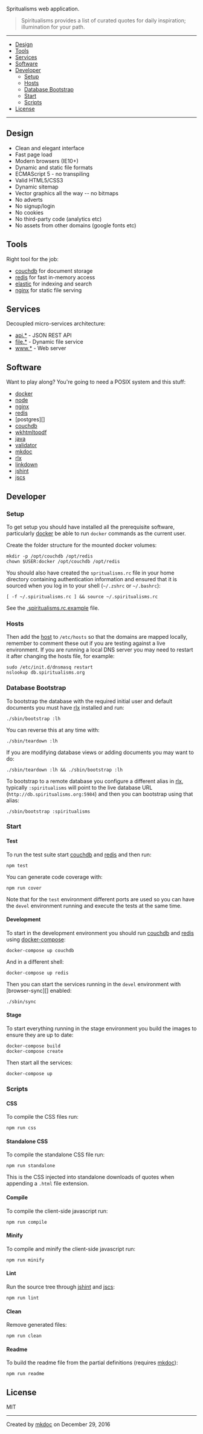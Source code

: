 Spritualisms web application.

> Spiritualisms provides a list of curated quotes for daily inspiration; illumination for your path.

---

- [Design](#design)
- [Tools](#tools)
- [Services](#services)
- [Software](#software)
- [Developer](#developer)
  - [Setup](#setup)
  - [Hosts](#hosts)
  - [Database Bootstrap](#database-bootstrap)
  - [Start](#start)
  - [Scripts](#scripts)
- [License](#license)

---

## Design

* Clean and elegant interface
* Fast page load
* Modern browsers (IE10+)
* Dynamic and static file formats
* ECMAScript 5 - no transpiling
* Valid HTML5/CSS3
* Dynamic sitemap
* Vector graphics all the way -- no bitmaps
* No adverts
* No signup/login
* No cookies
* No third-party code (analytics etc)
* No assets from other domains (google fonts etc)

## Tools

Right tool for the job:

* [couchdb][] for document storage
* [redis][] for fast in-memory access
* [elastic][] for indexing and search
* [nginx][] for static file serving

## Services

Decoupled micro-services architecture:

* [api.*](api.spiritualisms.org) - JSON REST API
* [file.*](file.spiritualisms.org) - Dynamic file service
* [www.*](www.spiritualisms.org) - Web server

## Software

Want to play along? You're going to need a POSIX system and this stuff:

* [docker][]
* [node][]
* [nginx][]
* [redis][]
* [postgres][]
* [couchdb][]
* [wkhtmltopdf][]
* [java][]
* [validator][]
* [mkdoc][]
* [rlx][]
* [linkdown][]
* [jshint][]
* [jscs][]

## Developer

### Setup

To get setup you should have installed all the prerequisite software, particularly [docker][] be able to run `docker` commands as the current user.

Create the folder structure for the mounted docker volumes:

```
mkdir -p /opt/couchdb /opt/redis
chown $USER:docker /opt/couchdb /opt/redis
```

You should also have created the `spritualisms.rc` file in your home directory containing authentication information and ensured that it is sourced when you log in to your shell (`~/.zshrc` or `~/.bashrc`):

```
[ -f ~/.spiritualisms.rc ] && source ~/.spiritualisms.rc
```

See the [.spiritualisms.rc.example](https://github.com/tmpfs/spiritualisms/blob/master/conf/.spiritualisms.rc.example) file.

### Hosts

Then add the [host](https://github.com/tmpfs/spiritualisms/blob/master/conf/hosts) to `/etc/hosts` so that the domains are mapped locally, remember to comment these out if you are testing against a live environment. If you are running a local DNS server you may need to restart it after changing the hosts file, for example:

```
sudo /etc/init.d/dnsmasq restart
nslookup db.spiritualisms.org
```

### Database Bootstrap

To bootstrap the database with the required initial user and default documents you must have [rlx][] installed and run:

```
./sbin/bootstrap :lh
```

You can reverse this at any time with:

```
./sbin/teardown :lh
```

If you are modifying database views or adding documents you may want to do:

```
./sbin/teardown :lh && ./sbin/bootstrap :lh
```

To bootstrap to a remote database you configure a different alias in [rlx][], typically `:spiritualisms` will point to the live database URL (`http://db.spiritualisms.org:5984`) and then you can bootstrap using that alias:

```
./sbin/bootstrap :spiritualisms
```

### Start

#### Test

To run the test suite start [couchdb][] and [redis][] and then run:

```
npm test
```

You can generate code coverage with:

```
npm run cover
```

Note that for the `test` environment different ports are used so you can have the `devel` environment running and execute the tests at the same time.

#### Development

To start in the development environment you should run [couchdb][] and [redis][] using [docker-compose][]:

```
docker-compose up couchdb
```

And in a different shell:

```
docker-compose up redis
```

Then you can start the services running in the `devel` environment with [browser-sync][] enabled:

```
./sbin/sync
```

#### Stage

To start everything running in the stage environment you build the images to ensure they are up to date:

```
docker-compose build
docker-compose create
```

Then start all the services:

```
docker-compose up
```

### Scripts

#### CSS

To compile the CSS files run:

```
npm run css
```

#### Standalone CSS

To compile the standalone CSS file run:

```
npm run standalone
```

This is the CSS injected into standalone downloads of quotes when appending a `.html` file extension.

#### Compile

To compile the client-side javascript run:

```
npm run compile
```

#### Minify

To compile and minify the client-side javascript run:

```
npm run minify
```

#### Lint

Run the source tree through [jshint][] and [jscs][]:

```
npm run lint
```

#### Clean

Remove generated files:

```
npm run clean
```

#### Readme

To build the readme file from the partial definitions (requires [mkdoc][]):

```
npm run readme
```

## License

MIT

---

Created by [mkdoc](https://github.com/mkdoc/mkdoc) on December 29, 2016

[node]: https://nodejs.org
[docker]: http://www.docker.com
[nginx]: http://nginx.org
[elastic]: https://www.elastic.co/
[couchdb]: http://couchdb.apache.org
[redis]: http://redis.io
[wkhtmltopdf]: http://wkhtmltopdf.org/
[java]: https://www.java.com/
[validator]: https://github.com/validator/validator
[jshint]: http://jshint.com
[jscs]: http://jscs.info
[docker-compose]: https://docs.docker.com/compose/
[mkdoc]: https://github.com/mkdoc/mkdoc
[rlx]: https://github.com/tmpfs/rlx
[linkdown]: https://github.com/tmpfs/linkdown

